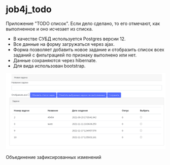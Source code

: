 # job4j_todo
Приложение "TODO список".
Если дело сделано, то его отмечают, как выполненное и оно исчезает из списка.

- В качестве СУБД используется Postgres версии 12.
- Все данные на форму загружаться через ajax.
- Форма позволяет добавить новое задание и отобразить список всех заданий с фильтрацией по признаку выполнено или нет.
- Данные сохраняются через hibernate.
- Для вида использован bootstrap.


![alt text](src/main/resources/todo.png "Приложение")



Объединение зафиксированных изменений